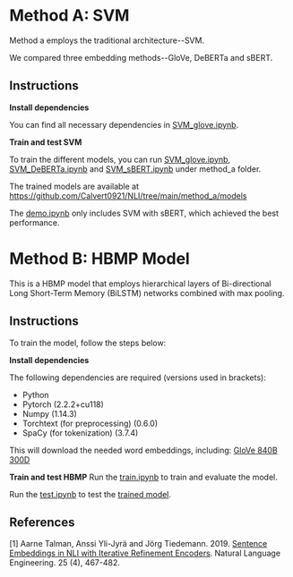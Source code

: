 # Method A: SVM
Method a employs the traditional architecture--SVM.

We compared three embedding methods--GloVe, DeBERTa and sBERT.

## Instructions
**Install dependencies**

You can find all necessary dependencies in [SVM_glove.ipynb](https://github.com/Calvert0921/NLI/blob/main/method_a/SVM_glove.ipynb).

**Train and test SVM**

To train the different models, you can run [SVM_glove.ipynb](https://github.com/Calvert0921/NLI/blob/main/method_a/SVM_glove.ipynb), [SVM_DeBERTa.ipynb](https://github.com/Calvert0921/NLI/blob/main/method_a/SVM_DeBERTa.ipynb) and [SVM_sBERT.ipynb](https://github.com/Calvert0921/NLI/blob/main/method_a/SVM_sBERT.ipynb) under method_a folder.

The trained models are available at https://github.com/Calvert0921/NLI/tree/main/method_a/models

The [demo.ipynb](https://github.com/Calvert0921/NLI/blob/main/method_a/demo.ipynb) only includes SVM with sBERT, which achieved the best performance.


# Method B: HBMP Model
This is a HBMP model that employs hierarchical layers of Bi-directional Long Short-Term Memory (BiLSTM) networks combined with max pooling.

## Instructions
To train the model, follow the steps below:

**Install dependencies**

The following dependencies are required (versions used in brackets):
* Python 
* Pytorch (2.2.2+cu118)
* Numpy (1.14.3)
* Torchtext (for preprocessing) (0.6.0)
* SpaCy (for tokenization) (3.7.4)

This will download the needed word embeddings, including:
[GloVe 840B 300D](https://nlp.stanford.edu/projects/glove/)

**Train and test HBMP**
Run the [train.ipynb](https://github.com/Calvert0921/NLI/blob/02f87f8cca2269abede3551dfb5032c8ecdf91b4/method_b/train.ipynb) to train and evaluate the model.

Run the [test.ipynb](https://github.com/Calvert0921/NLI/blob/02f87f8cca2269abede3551dfb5032c8ecdf91b4/method_b/demo.ipynb) to test the [trained model](https://github.com/Calvert0921/NLI/blob/main/method_b/best_HBMP_600D_devacc_72.17_epoch_3.pt).


## References
[1] Aarne Talman, Anssi Yli-Jyrä and Jörg Tiedemann. 2019. [Sentence Embeddings in NLI with Iterative Refinement Encoders](https://www.cambridge.org/core/journals/natural-language-engineering/article/sentence-embeddings-in-nli-with-iterative-refinement-encoders/AC811644D52446E414333B20FEACE00F). Natural Language Engineering. 25 (4), 467-482.
